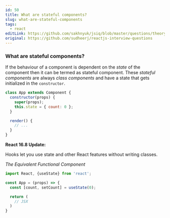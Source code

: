 ```yaml
---
id: 50
title: What are stateful components?
slug: what-are-stateful-components
tags:
  - react
editLink: https://github.com/sakhnyuk/jsiq/blob/master/questions/theory/react/50.md
original: https://github.com/sudheerj/reactjs-interview-questions
---
```


### What are stateful components?

If the behaviour of a component is dependent on the _state_ of the component then it can be termed as stateful component. These _stateful components_ are always _class components_ and have a state that gets initialized in the `constructor`.

```javascript
class App extends Component {
  constructor(props) {
    super(props);
    this.state = { count: 0 };
  }

  render() {
    // ...
  }
}
```

**React 16.8 Update:**

Hooks let you use state and other React features without writing classes.

_The Equivalent Functional Component_

```javascript
import React, {useState} from 'react';

const App = (props) => {
  const [count, setCount] = useState(0);

  return (
    // JSX
  )
}
```